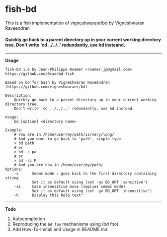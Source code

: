 fish-bd
=======

This is a fish implementation of [vigneshwaranr/bd](https://github.com/vigneshwaranr/bd) by Vigneshwaran Raveendran 

#### Quickly go back to a parent directory up in your current working directory tree. Don't write 'cd ../../..' redundantly, use bd insteand.

---

**Usage**

```
fish-bd 1.0 by Jean-Philippe Roemer <roemer.jp@gmail.com>
https://github.com/0rax/bd-fish

Based on bd for bash by Vigneshwaran Raveendran (https://github.com/vigneshwaranr/bd)

Description:
    Quickly go back to a parent directory up in your current working directory tree.
    Don't write 'cd ../../..' redundantly, use bd instead.

Usage:
    bd [option] <directory name>

Example:
    # You are in /home/user/my/path/is/very/long/
    # And you want to go back to 'path', simple type
    > bd path
    # or
    > bd -s pa
    # or
    > bd -si P
    # And you are now in /home/user/my/path/
Options:
    -s      Seems mode : goes back to the first directory containing string
            Set it as default using (set -gx BD_OPT 'sensitive')
    -si     Case insensitive move (implies seems mode)
            Set it as default using (set -gx BD_OPT 'insensitive')    
    -h      Display this help text"
```

---

**Todo**
1. Autocompletion
2. Reproducing the `bd foo` mechanisme using (bd foo)
3. Add How-To-Install and Usage in README.md
